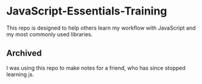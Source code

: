 # JavaScript-Essentials-Training
This repo is designed to help others learn my workflow with JavaScript and my most commonly used libraries.

## Archived  
I was using this repo to make notes for a friend, who has since stopped learning js.
